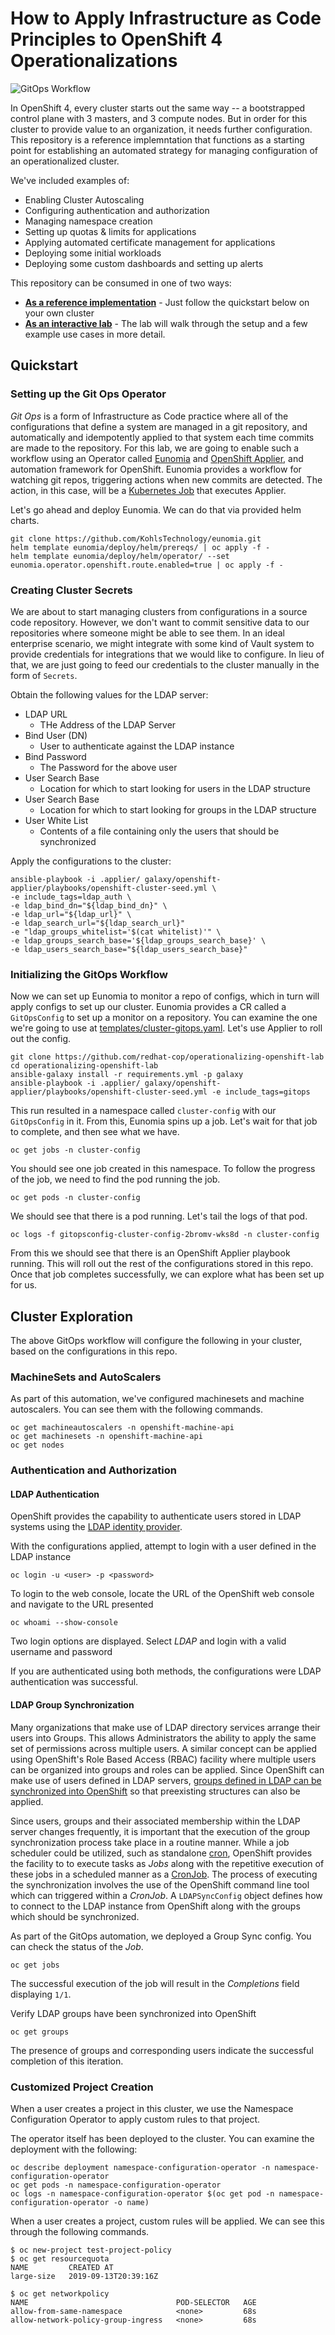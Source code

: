 # How to Apply Infrastructure as Code Principles to OpenShift 4 Operationalizations

![GitOps Workflow](media/ops-workflow.png)

In OpenShift 4, every cluster starts out the same way -- a bootstrapped control plane with 3 masters, and 3 compute nodes. But in order for this cluster to provide value to an organization, it needs further configuration. This repository is a reference implemntation that functions as a starting point for establishing an automated strategy for managing configuration of an operationalized cluster.

We've included examples of:

* Enabling Cluster Autoscaling
* Configuring authentication and authorization
* Managing namespace creation
* Setting up quotas & limits for applications
* Applying automated certificate management for applications
* Deploying some initial workloads
* Deploying some custom dashboards and setting up alerts

This repository can be consumed in one of two ways:

* [**As a reference implementation**](#quickstart) - Just follow the quickstart below on your own cluster
* [**As an interactive lab**](RHTE-LAB.adoc) - The lab will walk through the setup and a few example use cases in more detail.

## Quickstart

### Setting up the Git Ops Operator

_Git Ops_ is a form of Infrastructure as Code practice where all of the configurations that define a system are managed in a git repository, and automatically and idempotently applied to that system each time commits are made to the repository. For this lab, we are going to enable such a workflow using an Operator called [Eunomia](https://github.com/KohlsTechnology/eunomia) and [OpenShift Applier](https://github.com/redhat-cop/openshift-applier), and automation framework for OpenShift. Eunomia provides a workflow for watching git repos, triggering actions when new commits are detected. The action, in this case, will be a [Kubernetes Job](https://kubernetes.io/docs/tasks/job/) that executes Applier.

Let's go ahead and deploy Eunomia. We can do that via provided helm charts.

    git clone https://github.com/KohlsTechnology/eunomia.git
    helm template eunomia/deploy/helm/prereqs/ | oc apply -f -
    helm template eunomia/deploy/helm/operator/ --set eunomia.operator.openshift.route.enabled=true | oc apply -f -

### Creating Cluster Secrets

We are about to start managing clusters from configurations in a source code repository. However, we don't want to commit sensitive data to our repositories where someone might be able to see them. In an ideal enterprise scenario, we might integrate with some kind of Vault system to provide credentials for integrations that we would like to configure. In lieu of that, we are just going to feed our credentials to the cluster manually in the form of `Secrets`.

Obtain the following values for the LDAP server:

* LDAP URL
    * THe Address of the LDAP Server
* Bind User (DN)
    * User to authenticate against the LDAP instance
* Bind Password
    * The Password for the above user
* User Search Base
    * Location for which to start looking for users in the LDAP structure
* User Search Base
    * Location for which to start looking for groups in the LDAP structure
* User White List
    * Contents of a file containing only the users that should be synchronized

Apply the configurations to the cluster:

    ansible-playbook -i .applier/ galaxy/openshift-applier/playbooks/openshift-cluster-seed.yml \
    -e include_tags=ldap_auth \
    -e ldap_bind_dn="${ldap_bind_dn}" \
    -e ldap_url="${ldap_url}" \
    -e ldap_search_url="${ldap_search_url}"
    -e "ldap_groups_whitelist='$(cat whitelist)'" \
    -e ldap_groups_search_base='${ldap_groups_search_base}' \
    -e ldap_users_search_base="${ldap_users_search_base}"


### Initializing the GitOps Workflow

Now we can set up Eunomia to monitor a repo of configs, which in turn will apply configs to set up our cluster. Eunomia provides a CR called a `GitOpsConfig` to set up a monitor on a repository. You can examine the one we're going to use at [templates/cluster-gitops.yaml](templates/cluster-gitops.yaml). Let's use Applier to roll out the config.

    git clone https://github.com/redhat-cop/operationalizing-openshift-lab
    cd operationalizing-openshift-lab
    ansible-galaxy install -r requirements.yml -p galaxy
    ansible-playbook -i .applier/ galaxy/openshift-applier/playbooks/openshift-cluster-seed.yml -e include_tags=gitops

This run resulted in a namespace called `cluster-config` with our `GitOpsConfig` in it. From this, Eunomia spins up a job. Let's wait for that job to complete, and then see what we have.

    oc get jobs -n cluster-config

You should see one job created in this namespace. To follow the progress of the job, we need to find the pod running the job.

    oc get pods -n cluster-config

We should see that there is a pod running. Let's tail the logs of that pod.

    oc logs -f gitopsconfig-cluster-config-2bromv-wks8d -n cluster-config

From this we should see that there is an OpenShift Applier playbook running. This will roll out the rest of the configurations stored in this repo. Once that job completes successfully, we can explore what has been set up for us.

## Cluster Exploration

The above GitOps workflow will configure the following in your cluster, based on the configurations in this repo.

### MachineSets and AutoScalers

As part of this automation, we've configured machinesets and machine autoscalers. You can see them with the following commands.

    oc get machineautoscalers -n openshift-machine-api
    oc get machinesets -n openshift-machine-api
    oc get nodes

### Authentication and Authorization

#### LDAP Authentication

OpenShift provides the capability to authenticate users stored in LDAP systems using the [LDAP identity provider](https://docs.openshift.com/container-platform/4.1/authentication/identity_providers/configuring-ldap-identity-provider.html).

With the configurations applied, attempt to login with a user defined in the LDAP instance

    oc login -u <user> -p <password>

To login to the web console, locate the URL of the OpenShift web console and navigate to the URL presented

    oc whoami --show-console

Two login options are displayed. Select _LDAP_ and login with a valid username and password

If you are authenticated using both methods, the configurations were LDAP authentication was successful.

#### LDAP Group Synchronization

Many organizations that make use of LDAP directory services arrange their users into Groups. This allows Administrators the ability to apply the same set of permissions across multiple users. A similar concept can be applied using OpenShift's Role Based Access (RBAC) facility where multiple users can be organized into groups and roles can be applied. Since OpenShift can make use of users defined in LDAP servers, [groups defined in LDAP can be synchronized into OpenShift](https://docs.openshift.com/container-platform/4.1/authentication/ldap-syncing.html) so that preexisting structures can also be applied.

Since users, groups and their associated membership within the LDAP server changes frequently, it is important that the execution of the group synchronization process take place in a routine manner. While a job scheduler could be utilized, such as standalone [cron](https://en.wikipedia.org/wiki/Cron), OpenShift provides the facility to to execute tasks as _Jobs_ along with the repetitive execution of these jobs in a scheduled manner as a [CronJob](https://docs.openshift.com/container-platform/4.1/nodes/jobs/nodes-nodes-jobs.html). The process of executing the synchronization involves the use of the OpenShift command line tool which can triggered within a _CronJob_. A `LDAPSyncConfig` object defines how to connect to the LDAP instance from OpenShift along with the groups which should be synchronized.

As part of the GitOps automation, we deployed a Group Sync config. You can check the status of the _Job_.

    oc get jobs

The successful execution of the job will result in the _Completions_ field displaying `1/1`.

Verify LDAP groups have been synchronized into OpenShift

    oc get groups

The presence of groups and corresponding users indicate the successful completion of this iteration.

### Customized Project Creation

When a user creates a project in this cluster, we use the Namespace Configuration Operator to apply custom rules to that project.

The operator itself has been deployed to the cluster. You can examine the deployment with the following:

    oc describe deployment namespace-configuration-operator -n namespace-configuration-operator
    oc get pods -n namespace-configuration-operator
    oc logs -n namespace-configuration-operator $(oc get pod -n namespace-configuration-operator -o name)

When a user creates a project, custom rules will be applied. We can see this through the following commands.

    $ oc new-project test-project-policy
    $ oc get resourcequota
    NAME         CREATED AT
    large-size   2019-09-13T20:39:16Z

    $ oc get networkpolicy
    NAME                                 POD-SELECTOR   AGE
    allow-from-same-namespace            <none>         68s
    allow-network-policy-group-ingress   <none>         68s
